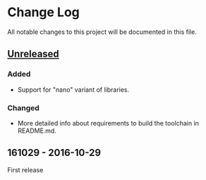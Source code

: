 Change Log
==========

All notable changes to this project will be documented in this file.

[Unreleased](https://github.com/FreddieChopin/bleeding-edge-toolchain/compare/161029...HEAD)
--------------------------------------------------------------------------------------------

### Added

- Support for "nano" variant of libraries.

### Changed

- More detailed info about requirements to build the toolchain in README.md.

161029 - 2016-10-29
-------------------

First release
